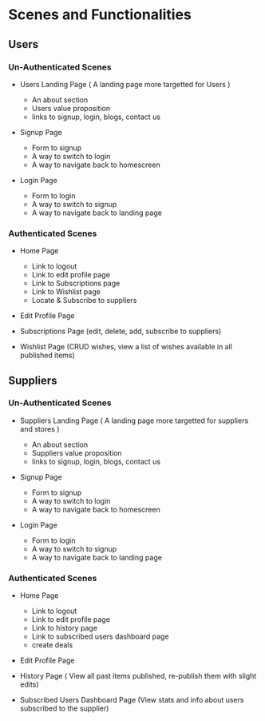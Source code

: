 # Scenes and Functionalities

## Users

### Un-Authenticated Scenes
- Users Landing Page ( A landing page more targetted for Users )
  * An about section
  * Users value proposition
  * links to signup, login, blogs, contact us 
  
- Signup Page
  * Form to signup
  * A way to switch to login
  * A way to navigate back to homescreen
  
- Login Page
  * Form to login
  * A way to switch to signup
  * A way to navigate back to landing page

### Authenticated Scenes
- Home Page
  * Link to logout
  * Link to edit profile page
  * Link to Subscriptions page
  * Link to Wishlist page
  * Locate & Subscribe to suppliers

- Edit Profile Page

- Subscriptions Page (edit, delete, add, subscribe to suppliers)

- Wishlist Page (CRUD wishes, view a list of wishes available in all published items)
  
## Suppliers
### Un-Authenticated Scenes
- Suppliers Landing Page ( A landing page more targetted for suppliers and stores )
  * An about section
  * Suppliers value proposition
  * links to signup, login, blogs, contact us
  
- Signup Page
  * Form to signup
  * A way to switch to login
  * A way to navigate back to homescreen 
  
- Login Page
  * Form to login
  * A way to switch to signup
  * A way to navigate back to landing page

### Authenticated Scenes
- Home Page
  * Link to logout
  * Link to edit profile page
  * Link to history page
  * Link to subscribed users dashboard page
  * create deals
 
- Edit Profile Page

- History Page ( View all past items published, re-publish them with slight edits)

- Subscribed Users Dashboard Page (View stats and info about users subscribed to the supplier)

